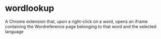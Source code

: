 # wordlookup

A Chrome extension that, upon a right-click on a word, opens an iframe containing the Wordreference page belonging to that word and the selected language
